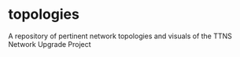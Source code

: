 # topologies
A repository of pertinent network topologies and visuals of the TTNS Network Upgrade Project
